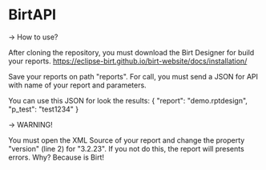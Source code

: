 # BirtAPI

-> How to use?

After cloning the repository, you must download the Birt Designer for build your reports.
https://eclipse-birt.github.io/birt-website/docs/installation/

Save your reports on path "reports". For call, you must send a JSON for API with name of your report and parameters.

You can use this JSON for look the results:
{
    "report": "demo.rptdesign",
    "p_test": "test1234"
}

-> WARNING!

You must open the XML Source of your report and change the property "version" (line 2) for "3.2.23".
If you not do this, the report will presents errors. Why? Because is Birt!
